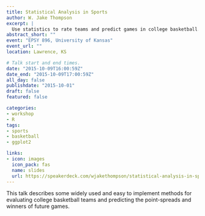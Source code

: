 ```yaml
---
title: Statistical Analysis in Sports
author: W. Jake Thompson
excerpt: |
  Use statistics to rate teams and predict games in college basketball.
abstract_short: ""
event: "EPSY 896, University of Kansas"
event_url: ""
location: Lawrence, KS

# Talk start and end times.
date: "2015-10-09T16:00:59Z"
date_end: "2015-10-09T17:00:59Z"
all_day: false
publishdate: "2015-10-01"
draft: false
featured: false

categories:
- workshop
- R
tags:
- sports
- basketball
- ggplot2

links:
- icon: images
  icon_pack: fas
  name: slides
  url: https://speakerdeck.com/wjakethompson/statistical-analysis-in-sports
---
```


This talk describes some widely used and easy to implement methods for evaluating college basketball teams and predicting the point-spreads and winners of future games.
